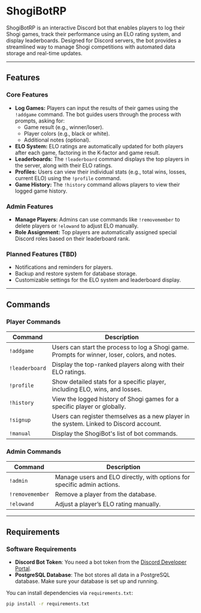 # ShogiBotRP

ShogiBotRP is an interactive Discord bot that enables players to log their Shogi games, track their performance using an ELO rating system, and display leaderboards. Designed for Discord servers, the bot provides a streamlined way to manage Shogi competitions with automated data storage and real-time updates.

---

## Features

### **Core Features**
- **Log Games:** Players can input the results of their games using the `!addgame` command. The bot guides users through the process with prompts, asking for:
  - Game result (e.g., winner/loser).
  - Player colors (e.g., black or white).
  - Additional notes (optional).
- **ELO System:** ELO ratings are automatically updated for both players after each game, factoring in the K-factor and game result.
- **Leaderboards:** The `!leaderboard` command displays the top players in the server, along with their ELO ratings.
- **Profiles:** Users can view their individual stats (e.g., total wins, losses, current ELO) using the `!profile` command.
- **Game History:** The `!history` command allows players to view their logged game history.

### **Admin Features**
- **Manage Players:** Admins can use commands like `!removemember` to delete players or `!elowand` to adjust ELO manually.
- **Role Assignment:** Top players are automatically assigned special Discord roles based on their leaderboard rank.

### **Planned Features (TBD)**
- Notifications and reminders for players.
- Backup and restore system for database storage.
- Customizable settings for the ELO system and leaderboard display.

---

## Commands

### **Player Commands**
| Command         | Description                                                                                    |
|-----------------|------------------------------------------------------------------------------------------------|
| `!addgame`      | Users can start the process to log a Shogi game. Prompts for winner, loser, colors, and notes. |
| `!leaderboard`  | Display the top-ranked players along with their ELO ratings.                                   |
| `!profile`      | Show detailed stats for a specific player, including ELO, wins, and losses.                    |
| `!history`      | View the logged history of Shogi games for a specific player or globally.                      |
| `!signup`       | Users can register themselves as a new player in the system. Linked to Discord account.        |
| `!manual`       | Display the ShogiBot's list of bot commands.                                                   |

### **Admin Commands**
| Command         | Description                                                |
|-----------------|------------------------------------------------------------|
| `!admin`        | Manage users and ELO directly, with options for specific admin actions. |
| `!removemember` | Remove a player from the database.                         |
| `!elowand`      | Adjust a player’s ELO rating manually.                     |

---

## Requirements

### **Software Requirements**
- **Discord Bot Token**: You need a bot token from the [Discord Developer Portal](https://discord.com/developers/applications).
- **PostgreSQL Database**: The bot stores all data in a PostgreSQL database. Make sure your database is set up and running.

You can install dependencies via `requirements.txt`:
```bash
pip install -r requirements.txt
